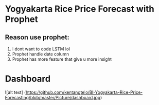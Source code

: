 # Yogyakarta Rice Price Forecast with Prophet

## Reason use prophet:
1. I dont want to code LSTM lol
2. Prophet handle date column
3. Prophet has more feature that give u more insight


# Dashboard
![alt text] (https://github.com/kentangtelo/BI-Yogyakarta-Rice-Price-Forecasting/blob/master/Picture/dashboard.jpg)

